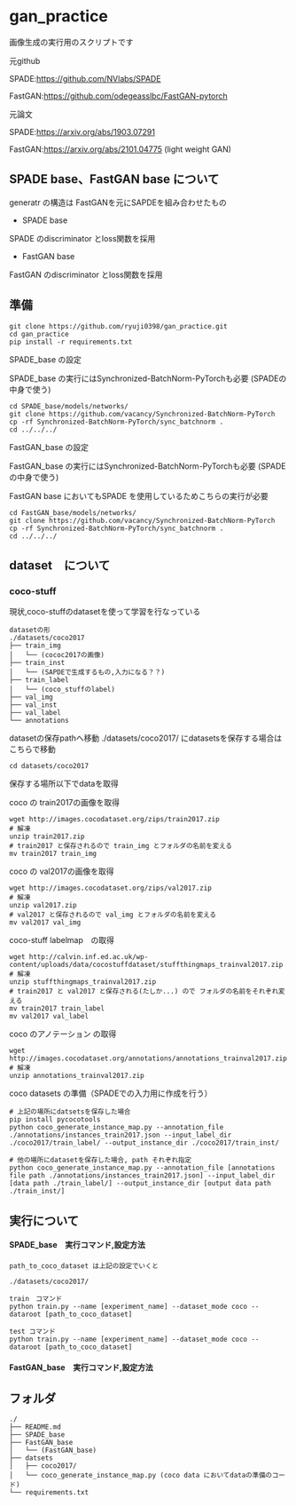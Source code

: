 # gan_practice

画像生成の実行用のスクリプトです

元github

SPADE:https://github.com/NVlabs/SPADE

FastGAN:https://github.com/odegeasslbc/FastGAN-pytorch

元論文

SPADE:https://arxiv.org/abs/1903.07291

FastGAN:https://arxiv.org/abs/2101.04775 (light weight GAN)

## SPADE base、FastGAN base について

generatr の構造は
FastGANを元にSAPDEを組み合わせたもの

- SPADE base

SPADE のdiscriminator とloss関数を採用
- FastGAN base

FastGAN のdiscriminator とloss関数を採用


## 準備

```
git clone https://github.com/ryuji0398/gan_practice.git
cd gan_practice
pip install -r requirements.txt
```

SPADE_base の設定

SPADE_base の実行にはSynchronized-BatchNorm-PyTorchも必要 (SPADEの中身で使う)
```
cd SPADE_base/models/networks/
git clone https://github.com/vacancy/Synchronized-BatchNorm-PyTorch
cp -rf Synchronized-BatchNorm-PyTorch/sync_batchnorm .
cd ../../../
```

FastGAN_base の設定

FastGAN_base の実行にはSynchronized-BatchNorm-PyTorchも必要 (SPADEの中身で使う)

FastGAN base においてもSPADE を使用しているためこちらの実行が必要
```
cd FastGAN_base/models/networks/
git clone https://github.com/vacancy/Synchronized-BatchNorm-PyTorch
cp -rf Synchronized-BatchNorm-PyTorch/sync_batchnorm .
cd ../../../
```

## dataset　について

### coco-stuff



現状,coco-stuffのdatasetを使って学習を行なっている

```
datasetの形
./datasets/coco2017
├── train_img
│   └── (cococ2017の画像)
├── train_inst
│   └── (SAPDEで生成するもの,入力になる？？)
├── train_label
│   └── (coco_stuffのlabel)
├── val_img
├── val_inst
├── val_label
└── annotations
```


datasetの保存pathへ移動
./datasets/coco2017/ にdatasetsを保存する場合はこちらで移動
```
cd datasets/coco2017
```




保存する場所以下でdataを取得

coco の train2017の画像を取得
```
wget http://images.cocodataset.org/zips/train2017.zip
# 解凍
unzip train2017.zip
# train2017 と保存されるので train_img とフォルダの名前を変える
mv train2017 train_img 
```

coco の val2017の画像を取得
```
wget http://images.cocodataset.org/zips/val2017.zip
# 解凍
unzip val2017.zip
# val2017 と保存されるので val_img とフォルダの名前を変える
mv val2017 val_img 
```

coco-stuff labelmap　の取得
```
wget http://calvin.inf.ed.ac.uk/wp-content/uploads/data/cocostuffdataset/stuffthingmaps_trainval2017.zip
# 解凍
unzip stuffthingmaps_trainval2017.zip
# train2017 と val2017 と保存される(たしか...) ので フォルダの名前をそれぞれ変える
mv train2017 train_label
mv val2017 val_label
```

coco のアノテーション の取得
```
wget http://images.cocodataset.org/annotations/annotations_trainval2017.zip
# 解凍
unzip annotations_trainval2017.zip
```



coco datasets の準備（SPADEでの入力用に作成を行う）

```
# 上記の場所にdatsetsを保存した場合
pip install pycocotools
python coco_generate_instance_map.py --annotation_file ./annotations/instances_train2017.json --input_label_dir ./coco2017/train_label/ --output_instance_dir ./coco2017/train_inst/
```

```
# 他の場所にdatasetを保存した場合, path それぞれ指定
python coco_generate_instance_map.py --annotation_file [annotations file path ./annotations/instances_train2017.json] --input_label_dir [data path ./train_label/] --output_instance_dir [output data path ./train_inst/]
```


## 実行について

#### SPADE_base　実行コマンド,設定方法


```
path_to_coco_dataset は上記の設定でいくと

./datasets/coco2017/
```

```
train　コマンド
python train.py --name [experiment_name] --dataset_mode coco --dataroot [path_to_coco_dataset] 

test コマンド
python train.py --name [experiment_name] --dataset_mode coco --dataroot [path_to_coco_dataset]
```


#### FastGAN_base　実行コマンド,設定方法



## フォルダ
```
./
├── README.md
├── SPADE_base
├── FastGAN_base
│   └── (FastGAN_base)
├── datsets
│   ├── coco2017/
│   └── coco_generate_instance_map.py (coco data においてdataの準備のコード)
└── requirements.txt
```
